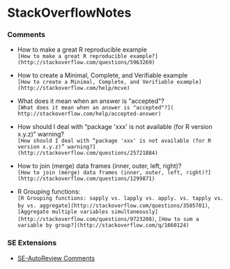 # StackOverflowNotes

### Comments

* How to make a great R reproducible example  
`[How to make a great R reproducible example?](http://stackoverflow.com/questions/5963269)`

* How to create a Minimal, Complete, and Verifiable example  
`[How to create a Minimal, Complete, and Verifiable example](http://stackoverflow.com/help/mcve)`

* What does it mean when an answer is "accepted"?  
`[What does it mean when an answer is "accepted"?](
http://stackoverflow.com/help/accepted-answer)`

* How should I deal with “package 'xxx' is not available (for R version x.y.z)” warning?   
`[How should I deal with “package 'xxx' is not available (for R version x.y.z)” warning?](http://stackoverflow.com/questions/25721884)`

* How to join (merge) data frames (inner, outer, left, right)?  
`[How to join (merge) data frames (inner, outer, left, right)?](http://stackoverflow.com/questions/1299871)`

* R Grouping functions:   
`[R Grouping functions: sapply vs. lapply vs. apply. vs. tapply vs. by vs. aggregate](http://stackoverflow.com/questions/3505701)`, `[Aggregate multiple variables simultaneously](http://stackoverflow.com/questions/9723208)`, `[How to sum a variable by group?](http://stackoverflow.com/q/1660124)`

### SE Extensions
* [SE-AutoReview Comments](https://github.com/Benjol/SE-AutoReviewComments)
